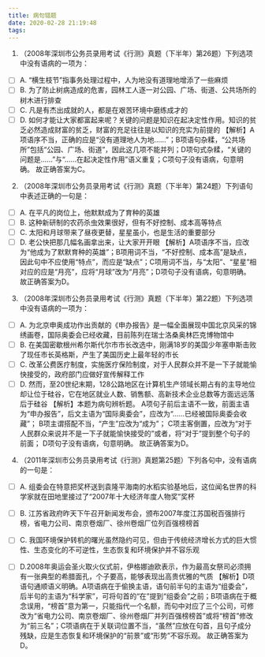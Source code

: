 ```yaml
---
title: 病句错题
date: 2020-02-28 21:19:48
tags:
---
```


<!--more-->

1. （2008年深圳市公务员录用考试《行测》真题（下半年）第26题）下列选项中没有语病的一项为：
- [ ] A. “横生枝节”指事务处理过程中，人为地没有道理地增添了一些麻烦
- [ ] B. 为了防止树病造成的危害，园林工人逐一对公园、广场、街道、公共场所的树木进行排查
- [ ] C. 凡是有杰出成就的人，都是在艰苦环境中磨练成才的
- [ ] D. 如何才能让大家都富起来呢？关键的问题是知识在起决定性作用。知识的贫乏必然造成财富的贫乏，财富的充足往往是以知识的充实为前提的
【解析】A项语序不当，正确的应是“没有道理地人为地……”；B项语句杂糅，“公共场所”包括“公园、广场、街道”，因此这几项不能并列；D项句式杂糅，“关键的问题是……”与“……在起决定性作用”语义重复；C项句子没有语病，句意明确。
故正确答案为C。

2. （2008年深圳市公务员录用考试《行测》真题（下半年）第24题）下列语句中表述正确的一句是：
- [ ] A. 在平凡的岗位上，他默默成为了育种的英雄
- [ ] B. 这种新研制的农药杀虫效果很好，但有不好控制、成本高等特点
- [ ] C. 太阳和月球带来了昼夜更替，星星虽小，也是生活的重要部分
- [ ] D. 老公快把那几幅名画拿出来，让大家开开眼
【解析】A项语序不当，应改为“他成为了默默育种的英雄”；B项用词不当，“不好控制、成本高”是缺点，因此句中不应使用“特点”，而应是“缺点”；C项用词不当，与“太阳”、“星星”相对应的应是“月亮”，应将“月球”改为“月亮”；D项句子没有语病，句意明确。
故正确答案为D。

3. （2008年深圳市公务员录用考试《行测》真题（下半年）第22题）下列选项中没有语病的一项为：
- [ ] A. 为北京申奥成功作出贡献的《申办报告》是一幅全面展现中国北京风采的锦绣画卷，国际奥委会已经收藏，目前陈列在瑞士洛桑奥林匹克博物馆中
- [ ] B. 在美国密歇根州希尔斯代尔市市长改选中，刚满18岁的美国少年塞申斯击败了现任市长英格斯，产生了美国历史上最年轻的市长
- [ ] C. 改革公费医疗制度，实施医疗保险制度，对于人民群众并不是一下子就能愉快接受的，政府部门应做好宣传解释工作
- [ ] D. 然而，至20世纪末期，128公路地区在计算机生产领域长期占有的主导地位却让位于硅谷，它在地区就业人数、销售额、高新技术企业总数等方面远远落后于硅谷
【解析】本题为病句辨析题。
A项句子前后主语不一致，前面主语为“申办报告”，后文主语为“国际奥委会”，应改为“……已经被国际奥委会收藏”；
B项主谓搭配不当，“产生”应改为“成为”；
C项主客倒置，应改为“对于人民群众来说并不是一下子就能愉快接受的”或者，将“对于”提到整个句子的前面；
D项句子没有语病，句意明确。
故正确答案为D。

4. （2011年深圳市公务员录用考试《行测》真题第25题）下列各句中，没有语病的一句是：
- [ ] A. 组委会在特意把奖杯送到袁隆平海南的水稻实验基地后，这位闻名世界的科学家就在田地里接过了“2007年十大经济年度人物奖”奖杯
- [ ] B. 江苏省政府昨天下午召开新闻发布会，颁布2007年度江苏国税百强排行榜，省电力公司、南京卷烟厂、徐州卷烟厂位列百强榜榜首
- [ ] C. 我国环境保护转机的曙光虽然隐约可见，但由于传统经济增长方式的巨大惯性、生态变化的不可逆性，生态恢复和环境保护并不容乐观
- [ ] D.2008年奥运会圣火取火仪式前，伊格娜迪欧表示，作为最高女祭司必须拥有一张典型的希腊面孔，个子要高，能够表现出高贵优雅的气质
【解析】D项语句通顺语义明确。A项语病在于偷换主语，语句前半句的主语为“组委会”，后半句的主语为“科学家”，可将句首的“在”提到“组委会”之前；B项语病在于概念误用，“榜首”意为第一，只能指代一个名额，而句中对应了三个公司，可修改为“省电力公司、南京卷烟厂、徐州卷烟厂并列百强榜榜首”或将“榜首”修改为“前三名”；C项语病在于关联词位置不当，“虽然”应放在句首，且句子成分残缺，应是生态恢复和环境保护的“前景”或“形势”不容乐观。
故正确答案为D。

